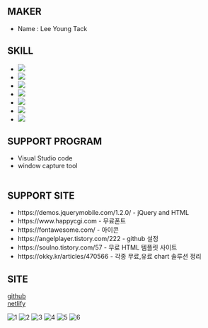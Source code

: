 ## MAKER
<ul>
  <li>Name : Lee Young Tack</li>
</ul>

## SKILL
<ul>
  <li><img src="https://img.shields.io/badge/HTML-white?style=flat&logo=HTML&logoColor=white"/></li>
  <li><img src="https://img.shields.io/badge/CSS-orange?style=flat&logo=CSS&logoColor=white"/></span></li>
  <li><img src="https://img.shields.io/badge/JavaScript-gray?style=flat&logo=JavaScript&logoColor=white"/></li>
  <li><img src="https://img.shields.io/badge/Python-skyblue?style=flat&logo=Python&logoColor=white"/></li>
  <li><img src="https://img.shields.io/badge/PHP - blue?style=flat&logo=PHP&logoColor=white"/></li>
  <li><img src="https://img.shields.io/badge/DataBase-yellowgreen?style=flat&logo=DataBase&logoColor=white"/></li>
  <li><img src="https://img.shields.io/badge/Cshap-pink?style=flat&logo=Cshap&logoColor=white"/></li>
</ul>

## SUPPORT PROGRAM
<ul>
  <li><span>Visual Studio code</span><br></li>
  <li><span>window capture tool</span><br><br></li>
</ul>


## SUPPORT SITE
<ul>
  <li><span>https://demos.jquerymobile.com/1.2.0/</span> - jQuery and HTML<br></li>
  <li><span>https://www.happycgi.com</span> - 무료폰트<br></li>
  <li><span>https://fontawesome.com/</span> - 아이콘<br></li>
  <li><span>https://angelplayer.tistory.com/222</span> - github 설정</li>
  <li><span>https://soulno.tistory.com/57</span> - 무료 HTML 템플릿 사이트</li>
  <li><span>https://okky.kr/articles/470566</span> - 각종 무료,유료 chart 솔루션 정리</li> 
</ul>

## SITE

[github](https://gleensea.github.io/test/)<br>
[netlify](https://chipper-paprenjak-d860f5.netlify.app)

![1](https://user-images.githubusercontent.com/112832681/206959443-268bc872-a37b-4be2-8537-7d8a543b2724.PNG)
![2](https://user-images.githubusercontent.com/112832681/206959449-feae68de-2da7-439c-a1e6-43270ddaa803.PNG)
![3](https://user-images.githubusercontent.com/112832681/206959450-c79c3859-6eb4-4efe-97df-d73248f6a32a.PNG)
![4](https://user-images.githubusercontent.com/112832681/206959451-55baa7f2-9a18-4ff6-ab49-83dea729c67d.PNG)
![5](https://user-images.githubusercontent.com/112832681/206959452-d7ed0082-5228-441d-9562-8c8a6bbe5880.PNG)
![6](https://user-images.githubusercontent.com/112832681/206959454-dd23b99f-bd2a-4216-a2ef-e7535e5432ef.PNG)

